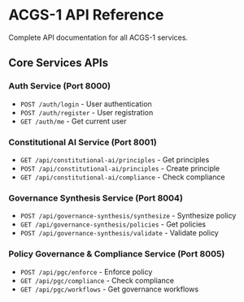 # ACGS-1 API Reference

Complete API documentation for all ACGS-1 services.

## Core Services APIs

### Auth Service (Port 8000)

- `POST /auth/login` - User authentication
- `POST /auth/register` - User registration
- `GET /auth/me` - Get current user

### Constitutional AI Service (Port 8001)

- `GET /api/constitutional-ai/principles` - Get principles
- `POST /api/constitutional-ai/principles` - Create principle
- `GET /api/constitutional-ai/compliance` - Check compliance

### Governance Synthesis Service (Port 8004)

- `POST /api/governance-synthesis/synthesize` - Synthesize policy
- `GET /api/governance-synthesis/policies` - Get policies
- `POST /api/governance-synthesis/validate` - Validate policy

### Policy Governance & Compliance Service (Port 8005)

- `POST /api/pgc/enforce` - Enforce policy
- `GET /api/pgc/compliance` - Check compliance
- `GET /api/pgc/workflows` - Get governance workflows
